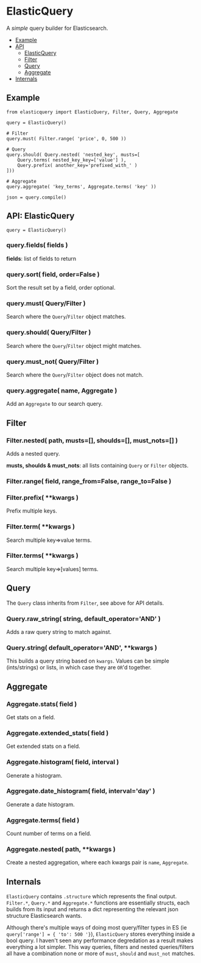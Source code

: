 # ElasticQuery

A _simple_ query builder for Elasticsearch.

+ [Example](#example)
+ [API](#api)
	- [ElasticQuery](#elasticquery-1)
	- [Filter](#filter)
	- [Query](#query)
	- [Aggregate](#aggregate)
+ [Internals](#internals)


## Example

	from elasticquery import ElasticQuery, Filter, Query, Aggregate
	
	query = ElasticQuery()
	
	# Filter
	query.must( Filter.range( 'price', 0, 500 ))
	
	# Query
	query.should( Query.nested( 'nested_key', musts=[
		Query.terms( nested_key_key=['value'] ),
		Query.prefix( another_key='prefixed_with_' )
	]))
	
	# Aggregate
	query.aggregate( 'key_terms', Aggregate.terms( 'key' ))
	
	json = query.compile()


## API: ElasticQuery

`query = ElasticQuery()`

### query.fields( fields )

**fields**: list of fields to return

### query.sort( field, order=False )

Sort the result set by a field, order optional.

### query.must( Query/Filter )

Search where the `Query`/`Filter` object matches.

### query.should( Query/Filter )

Search where the `Query`/`Filter` object might matches.

### query.must_not( Query/Filter )

Search where the `Query`/`Filter` object does not match.

### query.aggregate( name, Aggregate )

Add an `Aggregate` to our search query.


## Filter

### Filter.nested( path, musts=[], shoulds=[], must_nots=[] )

Adds a nested query.

**musts, shoulds & must_nots**: all lists containing `Query` or `Filter` objects.

### Filter.range( field, range_from=False, range_to=False )

### Filter.prefix( **kwargs )

Prefix multiple keys.

### Filter.term( **kwargs )

Search multiple key=>value terms.

### Filter.terms( **kwargs )

Search multiple key=>[values] terms.


## Query

The `Query` class inherits from `Filter`, see above for API details.

### Query.raw_string( string, default_operator='AND' )

Adds a raw query string to match against.

### Query.string( default_operator='AND', **kwargs )

This builds a query string based on `kwargs`. Values can be simple (ints/strings) or lists, in which case they are `OR`'d together.


## Aggregate

### Aggregate.stats( field )

Get stats on a field.

### Aggregate.extended_stats( field )

Get extended stats on a field.

### Aggregate.histogram( field, interval )

Generate a histogram.

### Aggregate.date_histogram( field, interval='day' )

Generate a date histogram.

### Aggregate.terms( field )

Count number of terms on a field.

### Aggregate.nested( path, **kwargs )

Create a nested aggregation, where each kwargs pair is `name`, `Aggregate`.



## Internals

`ElasticQuery` contains `.structure` which represents the final output. `Filter.*`, `Query.*` and `Aggregate.*` functions are essentially structs, each builds from its input and returns a dict representing the relevant json structure Elasticsearch wants.

Although there's multiple ways of doing most query/filter types in ES (ie `query['range'] = { 'to': 500 '}`), `ElasticQuery` stores everything inside a bool query. I haven't seen any performance degredation as a result makes everything a lot simpler. This way queries, filters and nested queries/filters all have a combination none or more of `must`, `should` and `must_not` matches.